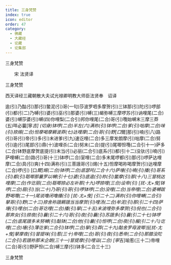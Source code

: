 ```yaml
---
title: 三身梵赞
index: true
icon: editor
order: 47
category:
  - 佛藏
  - 大藏经
  - 论藏
  - 论集部
---
```


  三身梵赞  

　　宋 法贤译  

三身梵赞  

西天译经三藏朝散大夫试光禄卿明教大师臣法贤奉　诏译  

逾(引)乃酤(引)那(引)鳖泥(引)哥(一句)莎波罗呬多摩贺(引)三钵那(引)陀(引)啰部(引)都(引二)乃嚩(引)婆(引)巫(引)那婆(引)嚩(三)朅弥嚩三摩啰苏(引)讷哩尾(二合)婆(引)嚩莎婆(引)嚩(四)你哩梨(二合引)邦你哩尾(二合)哥(引)囕始嚩末三摩三莽(五)咩必曩[寧*吉] (切身)钵啰(二合)半左(六)满祢(引)钵啰(二合)爹(引)咄摩(二合)味(引)捺焬(二合)怛摩喝摩耨波莽(七)达哩摩(二合)哥(引)野[口*爾]那(引)喃(引八)路(引)哥(引)帝(引)多(引)末进爹(引九)速讫哩(二合)多三摩发朗摩(引)咄摩(二合)努(引)逾(引)尾部(引)鼎(十)波哩杀(二合)努末(二合)提(引)尾唧怛囕(二合引十一)萨多(二合)钵野底摩贺底提(引)末当(引)必丽(二合引)底系(引)都(引十二)没驮(引)喃(引)萨哩嚩(二合)路(引)哥(十三)钵啰(二合)室哩(二合)多末尾啰都(引)那(引)啰萨达哩摩(二合)具(引)爽(十四)满祢(引)三菩誐哥(引)焬(十五)怛摩喝祢喝摩贺(引)达哩摩(二合)啰(引) [口*爾]焬(二合)钵啰(二合)底瑟吒(二合十六)萨埵(引)喃(引)播(引)哥系(引)都(引)聒唧那曩罗以嚩(引十七)婆(引)底逾(引)祢(引)鳖摩(引)那(十八)三冒桃达哩摩(二合)作讫丽(二合)聒唧捺必左补那(十九)啰捺哩(三合)设帝(引) [扰-尢+曳]钵啰(二合)扇(引)当(二十)乃哥(引)哥(引)啰钵啰(二合)没哩(二合)当帝哩(二合)婆嚩跋野喝囕(二十一)尾说噜闭噜播(引) [扰-尢+曳] (引二十二)满祢(引)你哩嚩(二合引)拏哥(引)野(二十三)捺舍祢誐耨誐当当摩贺(引)哩汤(二合)牟泥(引)那(引二十四)萨埵(引)哩台(二合)哥讫哩(二合)播(引)拏(二十五)末波哩弥多摩贺(引)倪也(二合引)那奔女(引)捺夜(引)曩(引二十六)哥(引)夜(引)曩(引)苏誐多(引)曩(引二十七)钵啰(二合)底尾誐多末努嚩(引)酤钵(二合)他(引)曩(引)怛啰(二合)夜(引)赧(引二十八)讫哩(二合)埵(引)薄讫爹(二合引)钵啰(二合)拏(引)莽(二十九)酤舍罗母波唧当[扰-尢+曳]拏摩夜(引)冒提味(引)惹(三十)帝哩(二合)哥(引)夜(引)悉帝(二合引)那腊没陀(二合引)若誐祢那末企朗(三十一)冒提摩(引)哩诣(二合) [寧*吉]喻惹(三十二)帝哩(二合)哥(引)野萨怛(二合)嚩三摩(引)钵多(二合三十三)  

三身梵赞  
